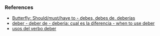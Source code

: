
### References

- [Butterfly: Should/must/have to - debes, debes de, deberías](https://www.youtube.com/watch?v=gdZNvl7TKyY)
- [deber - deber de - deberia: cual es la diferencia - when to use deber](https://www.youtube.com/watch?v=JHBl9tUAfbQ)
- [usos del verbo deber](https://www.youtube.com/watch?v=se0W4UtOqyA)
